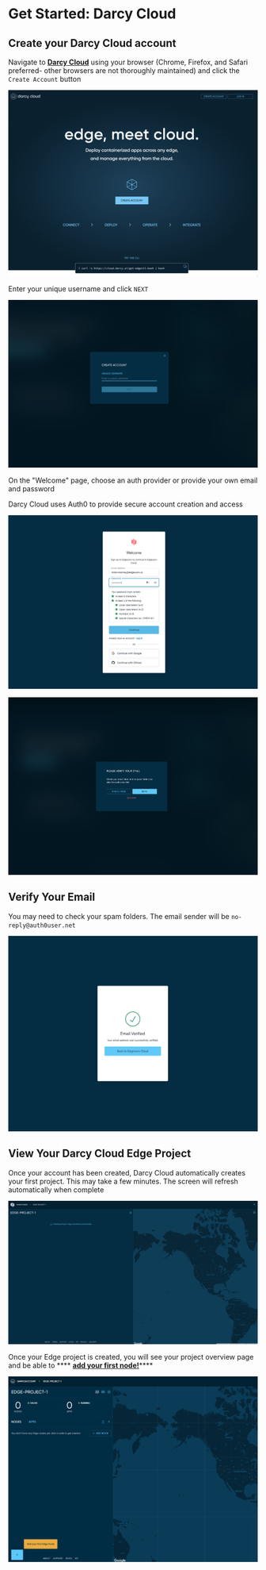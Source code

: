 # Get Started: Darcy Cloud

## Create your Darcy Cloud account



Navigate to [**Darcy Cloud**](https://cloud.darcy.ai/welcome) using your browser (Chrome, Firefox, and Safari preferred- other browsers are not thoroughly maintained) and click the `Create Account` button

![Darcy Cloud Welcome Page](../../.gitbook/assets/cloud-home.png)

Enter your unique username and click `NEXT`

![Create Account](<../../.gitbook/assets/image (8).png>)

On the "Welcome" page, choose an auth provider or provide your own email and password

Darcy Cloud uses Auth0 to provide secure account creation and access

![Create Account Auth0](<../../.gitbook/assets/image (9) (1).png>)

![Verify Email](<../../.gitbook/assets/image (12).png>)

## Verify Your Email

You may need to check your spam folders. The email sender will be `no-reply@auth0user.net`

![Email Verified](<../../.gitbook/assets/image (14) (1).png>)

## View Your Darcy Cloud Edge Project

Once your account has been created, Darcy Cloud automatically creates your first project. This may take a few minutes. The screen will refresh automatically when complete

![Your Project is Being Created](<../../.gitbook/assets/image (10).png>)

Once your Edge project is created, you will see your project overview page and be able to **** [**add your first node!**](nodes/get-started-add-node.md)****

![Project Overview](../../.gitbook/assets/1done.png)

